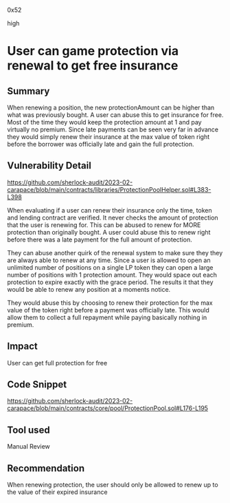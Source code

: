 0x52

high

# User can game protection via renewal to get free insurance

## Summary

When renewing a position, the new protectionAmount can be higher than what was previously bought. A user can abuse this to get insurance for free. Most of the time they would keep the protection amount at 1 and pay virtually no premium. Since late payments can be seen very far in advance they would simply renew their insurance at the max value of token right before the borrower was officially late and gain the full protection.

## Vulnerability Detail

https://github.com/sherlock-audit/2023-02-carapace/blob/main/contracts/libraries/ProtectionPoolHelper.sol#L383-L398

When evaluating if a user can renew their insurance only the time, token and lending contract are verified. It never checks the amount of protection that the user is renewing for. This can be abused to renew for MORE protection than originally bought. A user could abuse this to renew right before there was a late payment for the full amount of protection.

They can abuse another quirk of the renewal system to make sure they they are always able to renew at any time. Since a user is allowed to open an unlimited number of positions on a single LP token they can open a large number of positions with 1 protection amount. They would space out each protection to expire exactly with the grace period. The results it that they would be able to renew any position at a moments notice. 

They would abuse this by choosing to renew their protection for the max value of the token right before a payment was officially late. This would allow them to collect a full repayment while paying basically nothing in premium.

## Impact

User can get full protection for free

## Code Snippet

https://github.com/sherlock-audit/2023-02-carapace/blob/main/contracts/core/pool/ProtectionPool.sol#L176-L195

## Tool used

Manual Review

## Recommendation

When renewing protection, the user should only be allowed to renew up to the value of their expired insurance